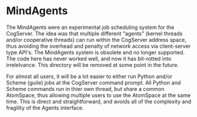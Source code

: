 MindAgents
==========
The MindAgents were an experimental job scheduling system for the
CogServer. The idea was that multiple different "agents" (kernel
threads and/or cooperative threads) can run within the CogServer
address space, thus avoiding the overhead and penalty of network
access via client-server type API's. The MindAgents system is obsolete
and no longer supported. The code here has never worked well, and now
it has bit-rotted into irrelelvance. This directory will be removed
at some point in the future.

For almost all users, it will be a lot easier to either run Python
and/or Scheme (guile) jobs at the CogServer command prompt.  All
Python and Scheme commands run in thier own thread, but share a common
AtomSpace, thus allowing multiple users to use the AtomSpace at the same
time. This is direct and straightforward, and avoids all of the
complexity and fragility of the Agents interface.

